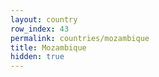 ```yaml
---
layout: country
row_index: 43
permalink: countries/mozambique
title: Mozambique
hidden: true
---
```

